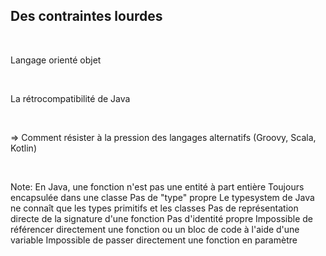 ## Des contraintes lourdes
<br>
<p>
Langage orienté objet 
</p>
<br>
<p>
La rétrocompatibilité de Java
</p>
<br>
<p>
=> Comment résister à la pression des langages alternatifs (Groovy, Scala, Kotlin)
</p>
<br>

Note:
En Java, une fonction n'est pas une entité à part entière
  Toujours encapsulée dans une classe
Pas de "type" propre
  Le typesystem de Java ne connaît que les types primitifs et les classes
  Pas de représentation directe de la signature d'une fonction
Pas d'identité propre
  Impossible de référencer directement une fonction ou un bloc de code à l'aide d'une variable
  Impossible de passer directement une fonction en paramètre
